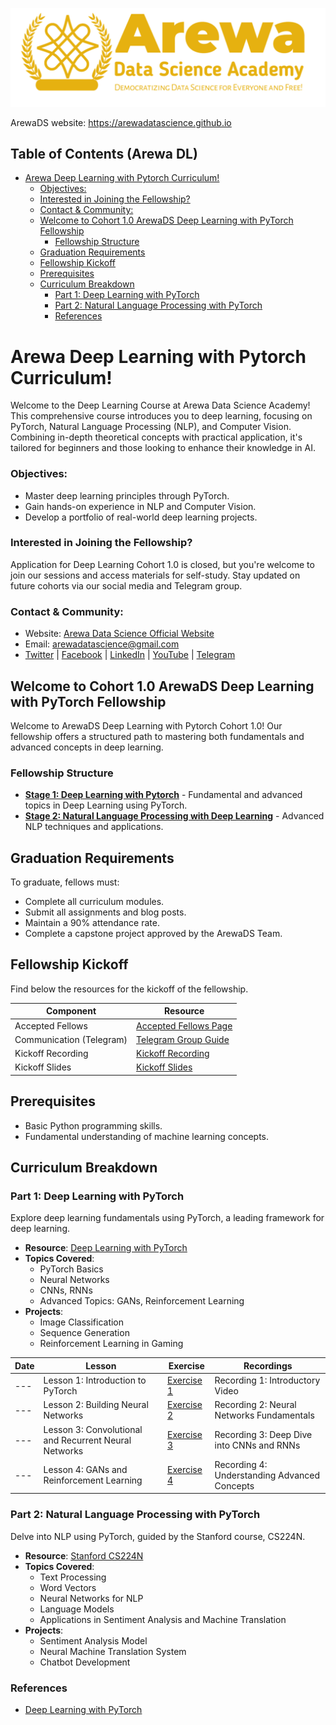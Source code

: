 <p align="center">
<img src="assets/arewadsimage.png">
</p>

ArewaDS website: https://arewadatascience.github.io

## Table of Contents (Arewa DL)
- [Arewa Deep Learning with Pytorch Curriculum!](#arewa-deep-learning-with-pytorch-curriculum)
    - [Objectives:](#objectives)
    - [Interested in Joining the Fellowship?](#interested-in-joining-the-fellowship)
    - [Contact \& Community:](#contact--community)
  - [Welcome to Cohort 1.0 ArewaDS Deep Learning with PyTorch Fellowship](#welcome-to-cohort-10-arewads-deep-learning-with-pytorch-fellowship)
    - [Fellowship Structure](#fellowship-structure)
  - [Graduation Requirements](#graduation-requirements)
  - [Fellowship Kickoff](#fellowship-kickoff)
  - [Prerequisites](#prerequisites)
  - [Curriculum Breakdown](#curriculum-breakdown)
    - [Part 1: Deep Learning with PyTorch](#part-1-deep-learning-with-pytorch)
    - [Part 2: Natural Language Processing with PyTorch](#part-2-natural-language-processing-with-pytorch)
    - [References](#references)

#  Arewa Deep Learning with Pytorch Curriculum!

Welcome to the Deep Learning Course at Arewa Data Science Academy! This comprehensive course introduces you to deep learning, focusing on PyTorch, Natural Language Processing (NLP), and Computer Vision. Combining in-depth theoretical concepts with practical application, it's tailored for beginners and those looking to enhance their knowledge in AI.

### Objectives:
- Master deep learning principles through PyTorch.
- Gain hands-on experience in NLP and Computer Vision.
- Develop a portfolio of real-world deep learning projects.

### Interested in Joining the Fellowship?
Application for Deep Learning Cohort 1.0 is closed, but you're welcome to join our sessions and access materials for self-study. Stay updated on future cohorts via our social media and Telegram group.

### Contact & Community:
- Website: [Arewa Data Science Official Website](https://arewadatascience.github.io)
- Email: [arewadatascience@gmail.com](mailto:arewadatascience@gmail.com)
- [Twitter](https://twitter.com/arewadatasc) | [Facebook](https://www.facebook.com/arewadatascience) | [LinkedIn](https://www.linkedin.com/company/arewadatascience) | [YouTube](https://www.youtube.com/@arewadatascienceacademy7195/videos) | [Telegram](https://t.me/+vGZvQdggp1A4NzNk)


## Welcome to Cohort 1.0 ArewaDS Deep Learning with PyTorch Fellowship
Welcome to ArewaDS Deep Learning with Pytorch Cohort 1.0! Our fellowship offers a structured path to mastering both fundamentals and advanced concepts in deep learning.

### Fellowship Structure
- **[Stage 1: Deep Learning with Pytorch](#part-1-deep-learning-with-pytorch)** - Fundamental and advanced topics in Deep Learning using PyTorch.
- **[Stage 2: Natural Language Processing with Deep Learning](#part-2-natural-language-processing-with-pytorch)** - Advanced NLP techniques and applications.

## Graduation Requirements
To graduate, fellows must:
- Complete all curriculum modules.
- Submit all assignments and blog posts.
- Maintain a 90% attendance rate.
- Complete a capstone project approved by the ArewaDS Team.

## Fellowship Kickoff
Find below the resources for the kickoff of the fellowship.

| Component                   | Resource                                                                                                                                                                                  |
| --------------------------- | ----------------------------------------------------------------------------------------------------------------------------------------------------------------------------------------- |
| Accepted Fellows            | [Accepted Fellows Page](https://arewadatascience.github.io/fellows-dl-1.html)                                                                                                            |                                                                          |
| Communication (Telegram)    | [Telegram Group Guide](https://github.com/arewadataScience/ArewaDS-Machine-Learning/blob/main/Stage-1-Getting-Started/telegram.md)                                                       |
| Kickoff Recording           | [Kickoff Recording](https://www.youtube.com/watch?v=yjXAuYE7kKc&list=PLf4vs1mkrux2OQyidTpH5zw2qxhX1ZPVI&index=1)                                                                                                                        |
| Kickoff Slides              | [Kickoff Slides](https://docs.google.com/presentation/d/1tHS8DK9MICM2MvbOzxpVm1lvSPn6-80L5r0maQNGTyg/edit?usp=sharing) |

## Prerequisites
- Basic Python programming skills.
- Fundamental understanding of machine learning concepts.

## Curriculum Breakdown

### Part 1: Deep Learning with PyTorch
Explore deep learning fundamentals using PyTorch, a leading framework for deep learning.

- **Resource**: [Deep Learning with PyTorch](https://github.com/mrdbourke/pytorch-deep-learning)
- **Topics Covered**:
  - PyTorch Basics
  - Neural Networks
  - CNNs, RNNs
  - Advanced Topics: GANs, Reinforcement Learning
- **Projects**:
  - Image Classification
  - Sequence Generation
  - Reinforcement Learning in Gaming


| Date | Lesson | Exercise | Recordings |
|------|--------|----------|------------|
| --- | Lesson 1: Introduction to PyTorch | [Exercise 1](https://github.com/arewadataScience/ArewaDS-Deep-Learning/blob/main/Part_1_Deep_Learning_with_Pytorch/week1/week_1_exercises.ipynb) | Recording 1: Introductory Video |
| --- | Lesson 2: Building Neural Networks | [Exercise 2](https://github.com/arewadataScience/ArewaDS-Deep-Learning/tree/main/Part_1_Deep_Learning_with_Pytorch/week2) | Recording 2: Neural Networks Fundamentals |
| --- | Lesson 3: Convolutional and Recurrent Neural Networks | [Exercise 3](#) | Recording 3: Deep Dive into CNNs and RNNs |
| --- | Lesson 4: GANs and Reinforcement Learning | [Exercise 4](#) | Recording 4: Understanding Advanced Concepts |



### Part 2: Natural Language Processing with PyTorch
Delve into NLP using PyTorch, guided by the Stanford course, CS224N.

- **Resource**: [Stanford CS224N](https://web.stanford.edu/class/cs224n/)
- **Topics Covered**:
  - Text Processing
  - Word Vectors
  - Neural Networks for NLP
  - Language Models
  - Applications in Sentiment Analysis and Machine Translation
- **Projects**:
  - Sentiment Analysis Model
  - Neural Machine Translation System
  - Chatbot Development

### References
- [Deep Learning with PyTorch](https://github.com/mrdbourke/pytorch-deep-learning)

